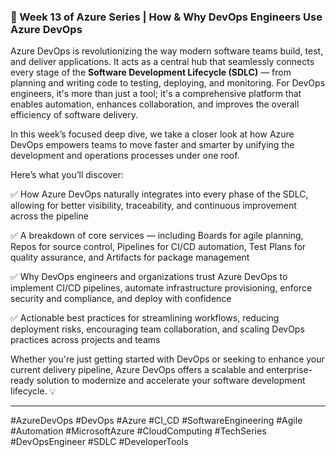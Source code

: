 ### 🚀 Week 13 of Azure Series | How & Why DevOps Engineers Use Azure DevOps

Azure DevOps is revolutionizing the way modern software teams build, test, and deliver applications. It acts as a central hub that seamlessly connects every stage of the **Software Development Lifecycle (SDLC)** — from planning and writing code to testing, deploying, and monitoring. For DevOps engineers, it's more than just a tool; it's a comprehensive platform that enables automation, enhances collaboration, and improves the overall efficiency of software delivery.

In this week’s focused deep dive, we take a closer look at how Azure DevOps empowers teams to move faster and smarter by unifying the development and operations processes under one roof.

Here’s what you’ll discover:

✅ How Azure DevOps naturally integrates into every phase of the SDLC, allowing for better visibility, traceability, and continuous improvement across the pipeline

✅ A breakdown of core services — including Boards for agile planning, Repos for source control, Pipelines for CI/CD automation, Test Plans for quality assurance, and Artifacts for package management

✅ Why DevOps engineers and organizations trust Azure DevOps to implement CI/CD pipelines, automate infrastructure provisioning, enforce security and compliance, and deploy with confidence

✅ Actionable best practices for streamlining workflows, reducing deployment risks, encouraging team collaboration, and scaling DevOps practices across projects and teams

Whether you're just getting started with DevOps or seeking to enhance your current delivery pipeline, Azure DevOps offers a scalable and enterprise-ready solution to modernize and accelerate your software development lifecycle. 💡

---

\#AzureDevOps #DevOps #Azure #CI\_CD #SoftwareEngineering #Agile #Automation #MicrosoftAzure #CloudComputing #TechSeries #DevOpsEngineer #SDLC #DeveloperTools
